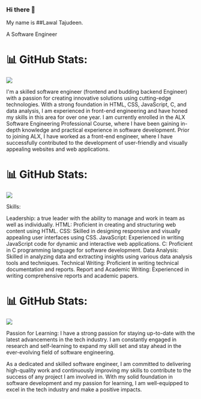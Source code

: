 ### Hi there 👋

My name is ##Lawal Tajudeen.

A Software Engineer

# 📊 GitHub Stats:
![](https://github-readme-stats.vercel.app/api?username=lawalTheWest&theme=dark&hide_border=false&include_all_commits=false&count_private=false)<br/>

I'm a skilled software engineer (frontend and budding backend Engineer) with a passion for creating innovative solutions using cutting-edge technologies. 
With a strong foundation in HTML, CSS, JavaScript, C, and data analysis, I am experienced in front-end engineering and have honed my skills in this area for over one year.
I am currently enrolled in the ALX Software Engineering Professional Course, where I have been gaining in-depth knowledge and practical experience in software development. 
Prior to joining ALX, I have worked as a front-end engineer, where I have successfully contributed to the development of user-friendly and visually appealing websites and web applications.

# 📊 GitHub Stats:
![](https://github-readme-streak-stats.herokuapp.com/?user=lawalTheWest&theme=dark&hide_border=false)<br/>

Skills:

Leadership: a true leader with the ability to manage and work in team as well as individually.
HTML: Proficient in creating and structuring web content using HTML.
CSS: Skilled in designing responsive and visually appealing user interfaces using CSS.
JavaScript: Experienced in writing JavaScript code for dynamic and interactive web applications.
C: Proficient in C programming language for software development.
Data Analysis: Skilled in analyzing data and extracting insights using various data analysis tools and techniques.
Technical Writing: Proficient in writing technical documentation and reports.
Report and Academic Writing: Experienced in writing comprehensive reports and academic papers.

# 📊 GitHub Stats:
![](https://github-readme-stats.vercel.app/api/top-langs/?username=lawalTheWest&theme=dark&hide_border=false&include_all_commits=false&count_private=false&layout=compact)

Passion for Learning:
I have a strong passion for staying up-to-date with the latest advancements in the tech industry. 
I am constantly engaged in research and self-learning to expand my skill set and stay ahead in the ever-evolving field of software engineering.

As a dedicated and skilled software engineer, I am committed to delivering high-quality work and continuously improving my skills to contribute to the success of any project I am involved in. 
With my solid foundation in software development and my passion for learning, I am well-equipped to excel in the tech industry and make a positive impacts.
<!--
**lawalTheWest/LawalTheWest** is a ✨ _special_ ✨ repository because its `README.md` (this file) appears on your GitHub profile.

Here are some ideas to get you started:

- 🔭 I’m currently working on ...
- 🌱 I’m currently learning ...
- 👯 I’m looking to collaborate on ...
- 🤔 I’m looking for help with ...
- 💬 Ask me about ...
- 📫 How to reach me: ...
- 😄 Pronouns: ...
- ⚡ Fun fact: ...
-->

